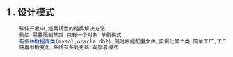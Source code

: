 ## 1 . 设计模式
```javascript
    软件开发中,经典场景的经典解决方法.
    例如:需要限制某类,只有一个对象:单例模式
    有多种数据库类(mysql,oracle,db2),随时根据配置文件,实例化某个类:简单工厂,工厂方法.
    随着参数变化,系统有多处更新:观察者模式.
```